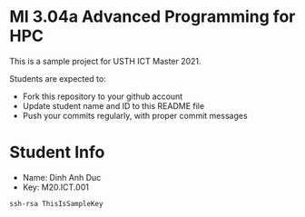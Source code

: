 MI 3.04a Advanced Programming for HPC
=============================================

This is a sample project for USTH ICT Master 2021.

Students are expected to:

* Fork this repository to your github account
* Update student name and ID to this README file
* Push your commits regularly, with proper commit messages

Student Info
=======================

* Name: Dinh Anh Duc
* Key:  M20.ICT.001
 
```
ssh-rsa ThisIsSampleKey
```

